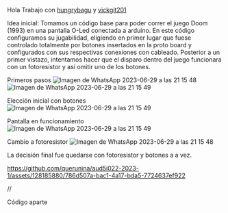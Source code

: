 Hola
Trabajo con [hungrybagu](http://github.com/hungrybagu) y [vickgit201](http://github.com/vickgit201)

Idea inicial:
Tomamos un código base para poder correr el juego Doom (1993) en una pantalla O-Led conectada a arduino. En este código configuramos su jugabilidad, eligiendo en primer lugar que fuese controlado totalmente por botones insertados en la proto board y configurados con sus respectivas conexiones con cableado. Posterior a un primer vistazo, intentamos hacer que el disparo dentro del juego funcionara con un fotoresistor y así omitir uno de los botones. 


Primeros pasos
![Imagen de WhatsApp 2023-06-29 a las 21 15 48](https://github.com/querunina/aud5i022-2023-1/assets/128185880/1f25b222-b66a-4be5-8975-08cefc88138c)
![Imagen de WhatsApp 2023-06-29 a las 21 15 49](https://github.com/querunina/aud5i022-2023-1/assets/128185880/47257d20-ac95-4d46-a578-28183b4c62f4)


Elección inicial con botones
![Imagen de WhatsApp 2023-06-29 a las 21 15 49](https://github.com/querunina/aud5i022-2023-1/assets/128185880/3d895cab-b889-4b7b-8d6d-b78bbd21cd3e)

Pantalla en funcionamiento
![Imagen de WhatsApp 2023-06-29 a las 21 15 49](https://github.com/querunina/aud5i022-2023-1/assets/128185880/3b6f527f-bc83-4cf0-b2b3-128863471002)

Cambio a fotoresistor
![Imagen de WhatsApp 2023-06-29 a las 21 15 48](https://github.com/querunina/aud5i022-2023-1/assets/128185880/d48d4811-a2f7-4c87-a02b-0a25881bf99a)

La decisión final fue quedarse con fotoresistor y botones a a vez. 

https://github.com/querunina/aud5i022-2023-1/assets/128185880/786d507a-bac1-4a17-bda5-7724637ef922

//

Código aparte
